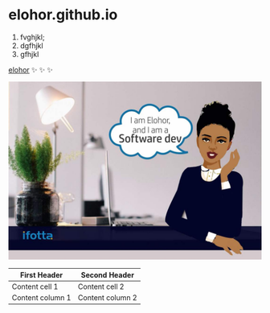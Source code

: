# elohor.github.io

1. fvghjkl;
2. dgfhjkl
3. gfhjkl

[elohor](https://fb.com/elohor) :sparkles: :sparkles: :sparkles:

![Elo](elohor.jpg)

First Header | Second Header
------------ | -------------
Content cell 1 | Content cell 2
Content column 1 | Content column 2

